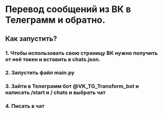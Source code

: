 # Перевод сообщений из ВК в Телеграмм и обратно.
## Как запустить?
### 1. Чтобы использовать свою страницу ВК нужно получить от неё токен и вставить в chats.json.
### 2. Запустить файл main.py
### 3. Зайти в Телеграмм бот @VK_TG_Transform_bot и написать /start и / chats и выбрать чат
### 4. Писать в чат
